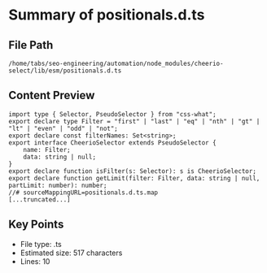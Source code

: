 # Summary of positionals.d.ts
  
## File Path
`/home/tabs/seo-engineering/automation/node_modules/cheerio-select/lib/esm/positionals.d.ts`

## Content Preview
```
import type { Selector, PseudoSelector } from "css-what";
export declare type Filter = "first" | "last" | "eq" | "nth" | "gt" | "lt" | "even" | "odd" | "not";
export declare const filterNames: Set<string>;
export interface CheerioSelector extends PseudoSelector {
    name: Filter;
    data: string | null;
}
export declare function isFilter(s: Selector): s is CheerioSelector;
export declare function getLimit(filter: Filter, data: string | null, partLimit: number): number;
//# sourceMappingURL=positionals.d.ts.map
[...truncated...]
```

## Key Points
- File type: .ts
- Estimated size: 517 characters
- Lines: 10
